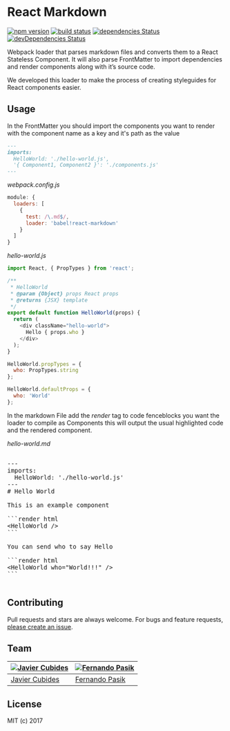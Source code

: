 React Markdown
==================

[![npm version](https://img.shields.io/npm/v/react-markdown-loader.svg)](https://www.npmjs.com/package/react-markdown-loader)
[![build status](https://travis-ci.org/javiercf/react-markdown-loader.svg?branch=master)](https://travis-ci.org/javiercf/react-markdown-loader)
[![dependencies Status](https://david-dm.org/javiercf/react-markdown-loader/status.svg)](https://david-dm.org/javiercf/react-markdown-loader)
[![devDependencies Status](https://david-dm.org/javiercf/react-markdown-loader/dev-status.svg)](https://david-dm.org/javiercf/react-markdown-loader?type=dev)

Webpack loader that parses markdown files and converts them to a React Stateless Component.
It will also parse FrontMatter to import dependencies and render components
along with it’s source code.

We developed this loader to make the process of creating styleguides for
React components easier.

## Usage

In the FrontMatter you should import the components you want to render
with the component name as a key and it's path as the value

```markdown
---
imports:
  HelloWorld: './hello-world.js',
  '{ Component1, Component2 }': './components.js'
---
```

*webpack.config.js*
```js
module: {
  loaders: [
    {
      test: /\.md$/,
      loader: 'babel!react-markdown'
    }
  ]
}
```

*hello-world.js*
```js
import React, { PropTypes } from 'react';

/**
 * HelloWorld
 * @param {Object} props React props
 * @returns {JSX} template
 */
export default function HelloWorld(props) {
  return (
    <div className="hello-world">
      Hello { props.who }
    </div>
  );
}

HelloWorld.propTypes = {
  who: PropTypes.string
};

HelloWorld.defaultProps = {
  who: 'World'
};

```
In the markdown File add the *render* tag to code fenceblocks you want the
loader to compile as Components this will output the usual highlighted code
and the rendered component.

*hello-world.md*

<pre>

---
imports:
  HelloWorld: './hello-world.js'
---
# Hello World

This is an example component

```render html
&lt;HelloWorld /&gt;
```

You can send who to say Hello

```render html
&lt;HelloWorld who="World!!!" /&gt;
```

</pre>

## Contributing

Pull requests and stars are always welcome. For bugs and feature requests, [please create an issue](../../issues/new).

## Team

[![Javier Cubides](https://avatars.githubusercontent.com/u/3386811?s=130)](https://github.com/javiercf) | [![Fernando Pasik](https://avatars.githubusercontent.com/u/1301335?s=130)](https://fernandopasik.com)
---|---
[Javier Cubides](https://github.com/javiercf) | [Fernando Pasik](https://fernandopasik.com)

## License

MIT (c) 2017

